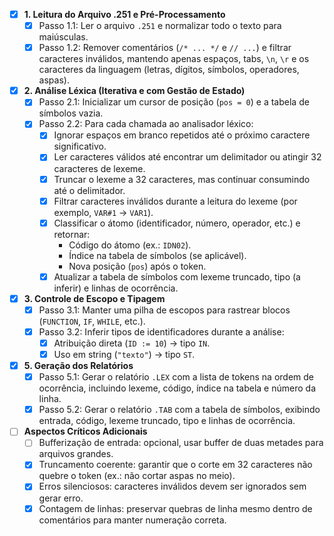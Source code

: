 - [x] **1. Leitura do Arquivo .251 e Pré-Processamento**
  - [x] Passo 1.1: Ler o arquivo `.251` e normalizar todo o texto para maiúsculas.  
  - [x] Passo 1.2: Remover comentários (`/* ... */` e `// ...`) e filtrar caracteres inválidos, mantendo apenas espaços, tabs, `\n`, `\r` e os caracteres da linguagem (letras, dígitos, símbolos, operadores, aspas).

- [x] **2. Análise Léxica (Iterativa e com Gestão de Estado)**
  - [x] Passo 2.1: Inicializar um cursor de posição (`pos = 0`) e a tabela de símbolos vazia.  
  - [x] Passo 2.2: Para cada chamada ao analisador léxico:
    - [x] Ignorar espaços em branco repetidos até o próximo caractere significativo.  
    - [x] Ler caracteres válidos até encontrar um delimitador ou atingir 32 caracteres de lexeme.  
    - [x] Truncar o lexeme a 32 caracteres, mas continuar consumindo até o delimitador.  
    - [x] Filtrar caracteres inválidos durante a leitura do lexeme (por exemplo, `VAR#1` → `VAR1`).  
    - [x] Classificar o átomo (identificador, número, operador, etc.) e retornar:  
      - Código do átomo (ex.: `IDN02`).  
      - Índice na tabela de símbolos (se aplicável).  
      - Nova posição (`pos`) após o token.  
    - [x] Atualizar a tabela de símbolos com lexeme truncado, tipo (a inferir) e linhas de ocorrência.

- [x] **3. Controle de Escopo e Tipagem**
  - [x] Passo 3.1: Manter uma pilha de escopos para rastrear blocos (`FUNCTION`, `IF`, `WHILE`, etc.).  
  - [x] Passo 3.2: Inferir tipos de identificadores durante a análise:
    - [x] Atribuição direta (`ID := 10`) → tipo `IN`.  
    - [x] Uso em string (`"texto"`) → tipo `ST`.  

- [x] **5. Geração dos Relatórios**
  - [x] Passo 5.1: Gerar o relatório `.LEX` com a lista de tokens na ordem de ocorrência, incluindo lexeme, código, índice na tabela e número da linha.  
  - [x] Passo 5.2: Gerar o relatório `.TAB` com a tabela de símbolos, exibindo entrada, código, lexeme truncado, tipo e linhas de ocorrência.

- [ ] **Aspectos Críticos Adicionais**
  - [ ] Bufferização de entrada: opcional, usar buffer de duas metades para arquivos grandes.  
  - [x] Truncamento coerente: garantir que o corte em 32 caracteres não quebre o token (ex.: não cortar aspas no meio).  
  - [x] Erros silenciosos: caracteres inválidos devem ser ignorados sem gerar erro.  
  - [x] Contagem de linhas: preservar quebras de linha mesmo dentro de comentários para manter numeração correta.  
